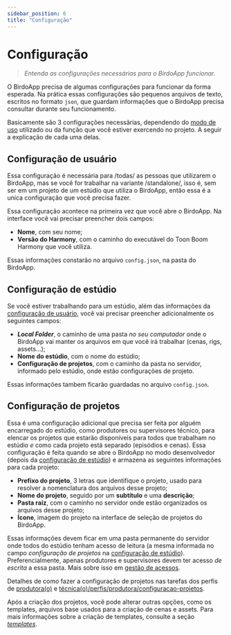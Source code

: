 ```yaml
---  
sidebar_position: 6
title: "Configuração"
---
```


# Configuração

> _Entenda as configurações necessárias para o BirdoApp funcionar._

O BirdoApp precisa de algumas configurações para funcionar da forma esperada. Na prática essas configurações são pequenos arquivos de texto, escritos no formato `json`, que guardam informações que o BirdoApp precisa consultar durante seu funcionamento.

Basicamente são 3 configurações necessãrias, dependendo do [modo de uso](./modos-de-uso) utilizado ou da função que você estiver exercendo no projeto. A seguir a explicação de cada uma delas.

## Configuração de usuário

Essa configuração é necessária para /todas/ as pessoas que utilizarem o BirdoApp, mas se você for trabalhar na variante /standalone/, isso é, sem ser em um projeto de um estúdio que utiliza o BirdoApp, então essa é a unica configuração que você precisa fazer.

Essa configuração acontece na primeira vez que você abre o BirdoApp. Na interface você vai precisar preencher dois campos:

* **Nome**, com seu nome;
* **Versão do Harmony**, com o caminho do executável do Toon Boom Harmony que você utiliza.

Essas informações constarão no arquivo `config.json`, na pasta do BirdoApp.

## Configuração de estúdio

Se você estiver trabalhando para um estúdio, além das informações da [configuração de usuário](#configuração-de-usuário), você vai precisar preencher adicionalmente os seguintes campos:

* ***Local Folder***, o caminho de uma pasta _no seu computador_ onde o BirdoApp vai manter os arquivos em que você irá trabalhar (cenas, rigs, assets...);
* **Nome do estúdio**, com o nome do estúdio;
* **Configuração de projetos**, com o caminho da pasta no servidor, informado pelo estúdio, onde estão configurações de projeto.

Essas informações tambem ficarão guardadas no arquivo `config.json`.

## Configuração de projetos

Essa é uma configuração adicional que precisa ser feita por alguém encarregado do estúdio, como produtores ou supervisores técnico, para elencar os projetos que estarão disponíveis para todos que trabalham no estúdio _e_ como cada projeto está separado (episódios e cenas). Essa configuração é feita quando se abre o BirdoApp no modo desenvolvedor (depois da [configuração de estúdio](#configuração-de-estúdio)) e armazena as seguintes informações para cada projeto:

* **Prefixo do projeto**, 3 letras que identifique o projeto, usado para resolver a nomenclatura dos arquivos desse projeto;
* **Nome do projeto**, seguido por um **subtítulo** e uma **descrição**;
* **Pasta raíz**, com o caminho no servidor onde estão organizados os arquivos desse projeto;
* **Ícone**, imagem do projeto na interface de seleção de projetos do BirdoApp.

Essas informações devem ficar em uma pasta permanente do servidor onde todos do estúdio tenham acesso de leitura (a mesma informada no campo _configuração de projetos_ na [configuração de estúdio](#configuração-de-estúdio)). Preferencialmente, apenas produtores e supervisores devem ter acesso _de escrita_ a essa pasta. Mais sobre isso em [gestão de acessos](./gestao-de-acessos).

Detalhes de como fazer a configuração de projetos nas tarefas dos perfis de [produtora(o)](./perfis/produtora/configuracao-projetos) e [técnica(o)/perfis/produtora/configuracao-projetos](./perfis/tecnica/configuracao-projetos).

Após a criação dos projetos, você pode alterar outras opções, como os templates, arquivos base usados para a criação de cenas e assets. Para mais informações sobre a criação de templates, consulte a seção [_templates_](./templates).